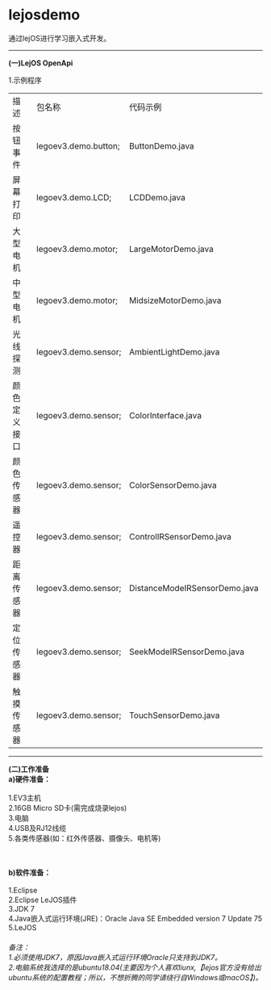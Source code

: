 # lejosdemo


通过lejOS进行学习嵌入式开发。

----

<b>(一)LejOS OpenApi</b> <br>

1.示例程序

<table >

<tr>
<td>描述</td>
<td>包名称</td>
<td>代码示例</td>
</tr>

<tr>
<td>按钮事件</td>
<td>legoev3.demo.button;</td>
<td>ButtonDemo.java</td>
</tr>

<tr>
<td>屏幕打印</td>
<td>legoev3.demo.LCD;</td>
<td>LCDDemo.java</td>
</tr>

<tr>
<td>大型电机</td>
<td>legoev3.demo.motor;</td>
<td>LargeMotorDemo.java</td>
</tr>

<tr>
<td>中型电机</td>
<td>legoev3.demo.motor;</td>
<td>MidsizeMotorDemo.java</td>
</tr>

<tr>
<td>光线探测</td>
<td>legoev3.demo.sensor;</td>
<td>AmbientLightDemo.java</td>
</tr>

<tr>
<td>颜色定义接口</td>
<td>legoev3.demo.sensor;</td>
<td>ColorInterface.java</td>
</tr>

<tr>
<td>颜色传感器</td>
<td>legoev3.demo.sensor;</td>
<td>ColorSensorDemo.java</td>
</tr>

<tr>
<td>遥控器</td>
<td>legoev3.demo.sensor;</td>
<td>ControlIRSensorDemo.java</td>
</tr>

<tr>
<td>距离传感器</td>
<td>legoev3.demo.sensor;</td>
<td>DistanceModeIRSensorDemo.java</td>
</tr>

<tr>
<td>定位传感器</td>
<td>legoev3.demo.sensor;</td>
<td>SeekModeIRSensorDemo.java</td>
</tr>

<tr>
<td>触摸传感器</td>
<td>legoev3.demo.sensor;</td>
<td>TouchSensorDemo.java</td>
</tr>

</table>


----

<b>(二)工作准备</b> <br>
<b>a)硬件准备：</b><br>
<br>
1.EV3主机<br>
2.16GB Micro SD卡(需完成烧录lejos)<br>
3.电脑<br>
4.USB及RJ12线缆<br>
5.各类传感器(如：红外传感器、摄像头、电机等)<br>
<br>
<br>

<b>b)软件准备：</b><br>
<br>
1.Eclipse<br>
2.Eclipse LeJOS插件<br>
3.JDK 7<br>
4.Java嵌入式运行环境(JRE)：Oracle Java SE Embedded version 7 Update 75<br>
5.LeJOS<br>

###### 备注：<br> 1.必须使用JDK7，原因Java嵌入式运行环境Oracle只支持到JDK7。<br> 2.电脑系统我选择的是ubuntu18.04(主要因为个人喜欢liunx,【lejos官方没有给出ubuntu系统的配置教程；所以，不想折腾的同学请绕行自Windows或macOS】)。

